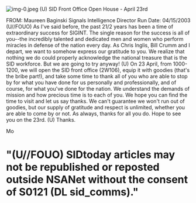 ![img-0.jpeg](img-0.jpeg)
(U) SID Front Office Open House - April 23rd

FROM: Maureen Baginski
Signals Intelligence Director
Run Date: 04/15/2003
(U//FOUO) As I've said before, the past $21 / 2$ years has been a time of extraordinary success for SIGINT. The single reason for the success is all of you--the incredibly talented and dedicated men and women who perform miracles in defense of the nation every day. As Chris Inglis, Bill Crumm and I depart, we want to somehow express our gratitude to you. We realize that nothing we do could properly acknowledge the national treasure that is the SID workforce. But we are going to try anyway!
(U) On 23 April, from 1000-1200, we will open the SID front office (2W106), equip it with goodies (that's the bribe part!), and take some time to thank all of you who are able to stop by for what you have done for us personally and professionally, and of course, for what you've done for the nation. We understand the demands of mission and how precious time is to each of you. We hope you can find the time to visit and let us say thanks. We can't guarantee we won't run out of goodies, but our supply of gratitude and respect is unlimited, whether you are able to come by or not. As always, thanks for all you do. Hope to see you on the 23rd.
(U) Thanks.

Mo

# "(U//FOUO) SIDtoday articles may not be republished or reposted outside NSANet without the consent of S0121 (DL sid_comms)."
